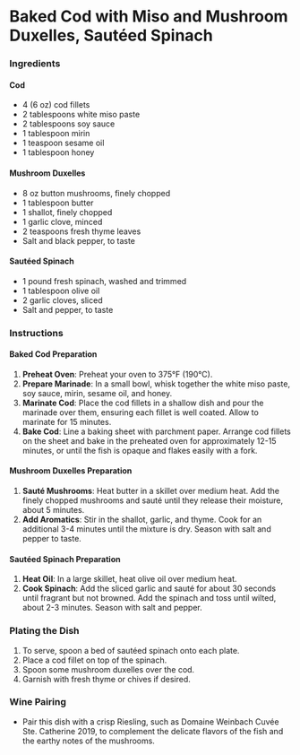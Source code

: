 # Baked Cod with Miso and Mushroom Duxelles, Sautéed Spinach

### Ingredients

#### Cod
- 4 (6 oz) cod fillets
- 2 tablespoons white miso paste
- 2 tablespoons soy sauce
- 1 tablespoon mirin
- 1 teaspoon sesame oil
- 1 tablespoon honey

#### Mushroom Duxelles
- 8 oz button mushrooms, finely chopped
- 1 tablespoon butter
- 1 shallot, finely chopped
- 1 garlic clove, minced
- 2 teaspoons fresh thyme leaves
- Salt and black pepper, to taste

#### Sautéed Spinach
- 1 pound fresh spinach, washed and trimmed
- 1 tablespoon olive oil
- 2 garlic cloves, sliced
- Salt and pepper, to taste

### Instructions

#### Baked Cod Preparation
1. **Preheat Oven**: Preheat your oven to 375°F (190°C).
2. **Prepare Marinade**: In a small bowl, whisk together the white miso paste, soy sauce, mirin, sesame oil, and honey.
3. **Marinate Cod**: Place the cod fillets in a shallow dish and pour the marinade over them, ensuring each fillet is well coated. Allow to marinate for 15 minutes.
4. **Bake Cod**: Line a baking sheet with parchment paper. Arrange cod fillets on the sheet and bake in the preheated oven for approximately 12-15 minutes, or until the fish is opaque and flakes easily with a fork.

#### Mushroom Duxelles Preparation
1. **Sauté Mushrooms**: Heat butter in a skillet over medium heat. Add the finely chopped mushrooms and sauté until they release their moisture, about 5 minutes.
2. **Add Aromatics**: Stir in the shallot, garlic, and thyme. Cook for an additional 3-4 minutes until the mixture is dry. Season with salt and pepper to taste.

#### Sautéed Spinach Preparation
1. **Heat Oil**: In a large skillet, heat olive oil over medium heat.
2. **Cook Spinach**: Add the sliced garlic and sauté for about 30 seconds until fragrant but not browned. Add the spinach and toss until wilted, about 2-3 minutes. Season with salt and pepper.

### Plating the Dish
1. To serve, spoon a bed of sautéed spinach onto each plate.
2. Place a cod fillet on top of the spinach.
3. Spoon some mushroom duxelles over the cod.
4. Garnish with fresh thyme or chives if desired.

### Wine Pairing
- Pair this dish with a crisp Riesling, such as Domaine Weinbach Cuvée Ste. Catherine 2019, to complement the delicate flavors of the fish and the earthy notes of the mushrooms.